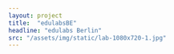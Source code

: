 ```yaml
---
layout: project
title:  "edulabsBE"
headline: "edulabs Berlin"
src: "/assets/img/static/lab-1080x720-1.jpg"
---
```



